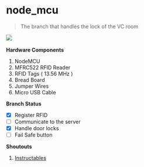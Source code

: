 # node_mcu 
> The branch that handles the lock of the VC room

![](https://hackster.imgix.net/uploads/attachments/384028/screenshot_(17)_QOLA6f0MRT.png?auto=compress&w=900&h=675&fit=min&fm=jpg)
<br/><br/>
**Hardware Components**
1. NodeMCU
2. MFRC522 RFID Reader
3. RFID Tags ( 13.56 MHz )
4. Bread Board
5. Jumper Wires
6. Micro USB Cable

**Branch Status** 
- [x] Register RFID
- [ ] Communicate to the server
- [x] Handle door locks
- [ ] Fail Safe button

**Shoutouts**
1. [Instructables](https://www.instructables.com/id/Wireless-RFID-Door-Lock-Using-Nodemcu/)






